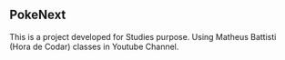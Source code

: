 ## PokeNext

This is a project developed for Studies purpose. Using Matheus Battisti (Hora de Codar) classes in Youtube Channel.
